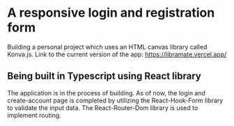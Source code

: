 # A responsive login and registration form
Building a personal project which uses an HTML canvas library called Konva.js.
Link to the current version of the app: https://libramate.vercel.app/

## Being built in Typescript using React library
The application is in the process of building.
As of now, the login and create-account page is completed by utilizing the React-Hook-Form library to validate the input data.
The React-Router-Dom library is used to implement routing.
